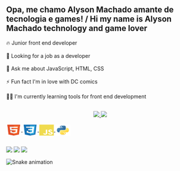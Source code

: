 ## Opa, me chamo Alyson Machado amante de tecnologia e games! / Hi my name is Alyson Machado technology and game lover

🔥 Junior front end developer<br><br>🔭  Looking for a job as a developer<br><br>💬 Ask me about JavaScript, HTML, CSS<br><br>⚡ Fun fact I'm in love with DC comics<br><br>👨‍💻 I'm currently learning tools for front end development<br><br>

<div align="center">
  <a href="https://github.com/Oalysu">
  
  <img height="180em" src="https://github-readme-stats.vercel.app/api?username=oalysu&show_icons=true&theme=tokyonight&include_all_commits=true&count_private=true"/>
  <img height="180em" src="https://github-readme-stats.vercel.app/api/top-langs/?username=oalysu&layout=compact&langs_count=7&theme=tokyonight"/>
</div>

<div style="display: inline_block"><br>
  <img align="center" alt="alysu-HTML" height="30" width="40" src="https://raw.githubusercontent.com/devicons/devicon/master/icons/html5/html5-original.svg">
  <img align="center" alt="alysu-CSS" height="30" width="40" src="https://raw.githubusercontent.com/devicons/devicon/master/icons/css3/css3-original.svg">
  <img align="center" alt="alysu-Js" height="30" width="40" src="https://raw.githubusercontent.com/devicons/devicon/master/icons/javascript/javascript-plain.svg">
  <img align="center" alt="alysu-Python" height="30" width="40" src="https://raw.githubusercontent.com/devicons/devicon/master/icons/python/python-original.svg">
  
</div>

##

 
<div> 
  <a href="https://www.instagram.com/https.alysu/" target="_blank"><img src="https://img.shields.io/badge/-Instagram-%23E4405F?style=for-the-badge&logo=instagram&logoColor=white" target="_blank"></a>
 	<a href="https://www.twitch.tv/alysuuu" target="_blank"><img src="https://img.shields.io/badge/Twitch-9146FF?style=for-the-badge&logo=twitch&logoColor=white"></a>
  <a href="https://www.linkedin.com/in/alyson-machado" target="_blank"><img src="https://img.shields.io/badge/LinkedIn-0077B5?style=for-the-badge&logo=linkedin&logoColor=white" target="_blank"></a> 
 
</div>

  ![Snake animation](https://github.com/oalysu/oalysu/blob/output/github-contribution-grid-snake.svg)
